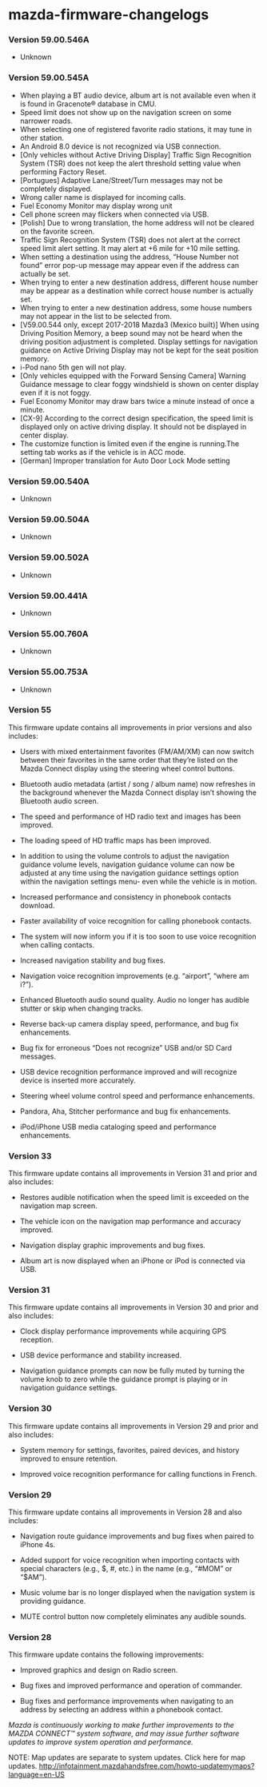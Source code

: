 # mazda-firmware-changelogs



### Version 59.00.546A

- Unknown



### Version 59.00.545A

- When playing a BT audio device, album art is not available even when it is found in Gracenote® database in CMU.
- Speed limit does not show up on the navigation screen on some narrower roads.
- When selecting one of registered favorite radio stations, it may tune in other station.
- An Android 8.0 device is not recognized via USB connection.
- [Only vehicles without Active Driving Display] Traffic Sign Recognition System (TSR) does not keep the alert threshold setting value when performing Factory Reset.
- [Portugues] Adaptive Lane/Street/Turn messages may not be completely displayed.
- Wrong caller name is displayed for incoming calls.
- Fuel Economy Monitor may display wrong unit
- Cell phone screen may flickers when connected via USB.
- [Polish] Due to wrong translation, the home address will not be cleared on the favorite screen.
- Traffic Sign Recognition System (TSR) does not alert at the correct speed limit alert setting. It may alert at +6 mile for +10 mile setting.
- When setting a destination using the address, “House Number not found” error pop-up message may appear even if the address can actually be set.
- When trying to enter a new destination address, different house number may be appear as a destination while correct house number is actually set.
- When trying to enter a new destination address, some house numbers may not appear in the list to be selected from.
- [V59.00.544 only, except 2017-2018 Mazda3 (Mexico built)] When using Driving Position Memory, a beep sound may not be heard when the driving position adjustment is completed. Display settings for navigation guidance on Active Driving Display may not be kept for the seat position memory.
- i-Pod nano 5th gen will not play.
- [Only vehicles equipped with the Forward Sensing Camera] Warning Guidance message to clear foggy windshield is shown on center display even if it is not foggy.
- Fuel Economy Monitor may draw bars twice a minute instead of once a minute.
- [CX-9] According to the correct design specification, the speed limit is displayed only on active driving display. It should not be displayed in center display.
- The customize function is limited even if the engine is running.The setting tab works as if the vehicle is in ACC mode.
- [German] Improper translation for Auto Door Lock Mode setting


### Version 59.00.540A

- Unknown



### Version 59.00.504A

- Unknown



### Version 59.00.502A

- Unknown



### Version 59.00.441A

- Unknown



### Version 55.00.760A

- Unknown



### Version 55.00.753A

- Unknown



### Version 55

This firmware update contains all improvements in prior versions and also includes:

- Users with mixed entertainment favorites (FM/AM/XM) can now switch between their favorites in the same order that they’re listed on the Mazda Connect display using the steering wheel control buttons.

- Bluetooth audio metadata (artist / song / album name) now refreshes in the background whenever the Mazda Connect display isn’t showing the Bluetooth audio screen.

- The speed and performance of HD radio text and images has been improved.

- The loading speed of HD traffic maps has been improved.

- In addition to using the volume controls to adjust the navigation guidance volume levels, navigation guidance volume can now be adjusted at any time using the navigation guidance settings option within the navigation settings menu- even while the vehicle is in motion.

- Increased performance and consistency in phonebook contacts download.

- Faster availability of voice recognition for calling phonebook contacts.

- The system will now inform you if it is too soon to use voice recognition when calling contacts.

- Increased navigation stability and bug fixes.

- Navigation voice recognition improvements (e.g. “airport”, “where am i?”).

- Enhanced Bluetooth audio sound quality. Audio no longer has audible stutter or skip when changing tracks.

- Reverse back-up camera display speed, performance, and bug fix enhancements.

- Bug fix for erroneous “Does not recognize” USB and/or SD Card messages.

- USB device recognition performance improved and will recognize device is inserted more accurately.

- Steering wheel volume control speed and performance enhancements.

- Pandora, Aha, Stitcher performance and bug fix enhancements.

- iPod/iPhone USB media cataloging speed and performance enhancements.




### Version 33

This firmware update contains all improvements in Version 31 and prior and also includes:

- Restores audible notification when the speed limit is exceeded on the navigation map screen.

- The vehicle icon on the navigation map performance and accuracy improved.

- Navigation display graphic improvements and bug fixes.

- Album art is now displayed when an iPhone or iPod is connected via USB.




### Version 31

This firmware update contains all improvements in Version 30 and prior and also includes:

- Clock display performance improvements while acquiring GPS reception.

- USB device performance and stability increased.

- Navigation guidance prompts can now be fully muted by turning the volume knob to zero while the guidance prompt is playing or in navigation guidance settings.




### Version 30

This firmware update contains all improvements in Version 29 and prior and also includes:

- System memory for settings, favorites, paired devices, and history improved to ensure retention.

- Improved voice recognition performance for calling functions in French.




### Version 29

This firmware update contains all improvements in Version 28 and also includes:

- Navigation route guidance improvements and bug fixes when paired to iPhone 4s.

- Added support for voice recognition when importing contacts with special characters (e.g., $, #, etc.) in the name (e.g., “#MOM” or “$AM”).

- Music volume bar is no longer displayed when the navigation system is providing guidance.

- MUTE control button now completely eliminates any audible sounds.




### Version 28

This firmware update contains the following improvements:

- Improved graphics and design on Radio screen.

- Bug fixes and improved performance and operation of commander.

- Bug fixes and performance improvements when navigating to an address by selecting an address within a phonebook contact.






*Mazda is continuously working to make further improvements to the MAZDA CONNECT™ system software, and may issue further software updates to improve system operation and performance.*

NOTE: Map updates are separate to system updates. Click here for map updates. http://infotainment.mazdahandsfree.com/howto-updatemymaps?language=en-US
